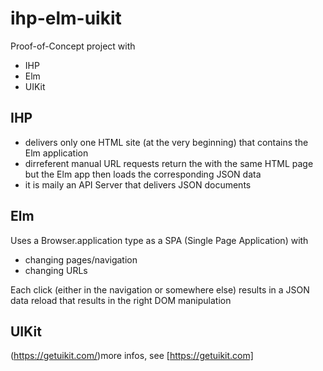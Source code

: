 # ihp-elm-uikit
Proof-of-Concept project with
- IHP
- Elm
- UIKit

## IHP
- delivers only one HTML site (at the very beginning) that contains the Elm application
- dirreferent manual URL requests return the with the same HTML page but the Elm app then loads the corresponding JSON data
- it is maily an API Server that delivers JSON documents

## Elm
Uses a Browser.application type as a SPA (Single Page Application)
with
- changing pages/navigation
- changing URLs

Each click (either in the navigation or somewhere else) results in a JSON data reload that results in the right DOM manipulation

## UIKit
(https://getuikit.com/)more infos, see [https://getuikit.com]
